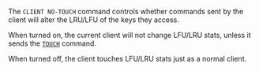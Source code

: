The `CLIENT NO-TOUCH` command controls whether commands sent by the client will alter the LRU/LFU of the keys they access.

When turned on, the current client will not change LFU/LRU stats, unless it sends the [`TOUCH`](touch.md) command.

When turned off, the client touches LFU/LRU stats just as a normal client.
